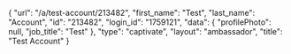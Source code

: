 {
    "url": "\/a\/test-account\/213482",
    "first_name": "Test",
    "last_name": "Account",
    "id": "213482",
    "login_id": "1759121",
    "data": {
        "profilePhoto": null,
        "job_title": "Test"
    },
    "type": "captivate",
    "layout": "ambassador",
    "title": "Test Account"
}